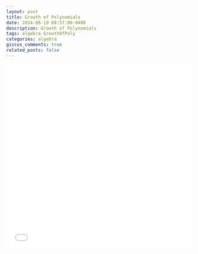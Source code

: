 ```yaml
---
layout: post
title: Growth of Polynomials
date: 2024-06-19 08:57:00-0400
description: Growth of Polynomials
tags: algebra GrowthOfPoly
categories: algebra
giscus_comments: true
related_posts: false
---
```


<iframe src="{{ site.baseurl }}/assets/pdf/Algebra/GrowthOfPoly.pdf" width="100%" height="500" frameborder="no" border="0" marginwidth="0" marginheight="0"></iframe>